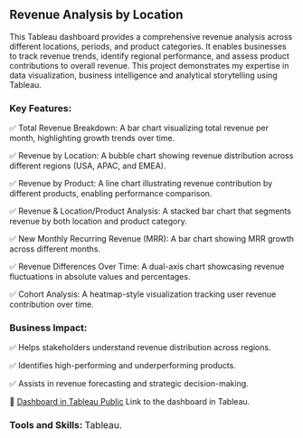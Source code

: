 ## Revenue Analysis by Location

This Tableau dashboard provides a comprehensive revenue analysis across different locations, periods, and product 
categories. It enables businesses to track revenue trends, identify regional performance, and assess product 
contributions to overall revenue. This project demonstrates my expertise in data visualization, business intelligence 
and analytical storytelling using Tableau.

### Key Features:

✅ Total Revenue Breakdown: A bar chart visualizing total revenue per month, highlighting growth trends over time.

✅ Revenue by Location: A bubble chart showing revenue distribution across different regions (USA, APAC, and EMEA).

✅ Revenue by Product: A line chart illustrating revenue contribution by different products, enabling performance comparison.

✅ Revenue & Location/Product Analysis: A stacked bar chart that segments revenue by both location and product category.

✅ New Monthly Recurring Revenue (MRR): A bar chart showing MRR growth across different months.

✅ Revenue Differences Over Time: A dual-axis chart showcasing revenue fluctuations in absolute values and percentages.

✅ Cohort Analysis: A heatmap-style visualization tracking user revenue contribution over time.

### Business Impact:

✅ Helps stakeholders understand revenue distribution across regions.

✅ Identifies high-performing and underperforming products.

✅ Assists in revenue forecasting and strategic decision-making.

📂 [Dashboard in Tableau Public](https://public.tableau.com/app/profile/vitalii.kalyta/viz/RevenueanalysisbyLocation/Dashboard2)
Link to the dashboard in Tableau.

### Tools and Skills: <span style="font-weight: lighter; font-size: 0,9em;">Tableau.</span>